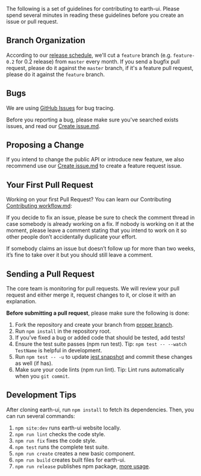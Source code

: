 The following is a set of guidelines for contributing to earth-ui. Please spend several minutes in reading these guidelines before you create an issue or pull request.

## Branch Organization

According to our [release schedule](https://ui.muwenzi.com/changelog), we'll cut a `feature` branch (e.g. `feature-0.2` for 0.2 release) from `master` every month. If you send a bugfix pull request, please do it against the `master` branch, if it's a feature pull request, please do it against the `feature` branch.

## Bugs

We are using [GitHub Issues](https://github.com/G-Explorer/earth-ui/issues) for bug tracing.

Before you reporting a bug, please make sure you've searched exists issues, and read our [Create issue.md](https://github.com/G-Explorer/earth-ui/wiki/Create-issue).

## Proposing a Change

If you intend to change the public API or introduce new feature, we also recommend use our [Create issue.md](https://github.com/G-Explorer/earth-ui/wiki/Create-issue) to create a feature request issue.

## Your First Pull Request

Working on your first Pull Request? You can learn our Contributing [Contributing workflow.md](https://github.com/G-Explorer/earth-ui/wiki/Contributing-workflow):

If you decide to fix an issue, please be sure to check the comment thread in case somebody is already working on a fix. If nobody is working on it at the moment, please leave a comment stating that you intend to work on it so other people don’t accidentally duplicate your effort.

If somebody claims an issue but doesn’t follow up for more than two weeks, it’s fine to take over it but you should still leave a comment.

## Sending a Pull Request

The core team is monitoring for pull requests. We will review your pull request and either merge it, request changes to it, or close it with an explanation.

**Before submitting a pull request**, please make sure the following is done:

1. Fork the repository and create your branch from [proper branch](#branch-organization).
1. Run `npm install` in the repository root.
1. If you’ve fixed a bug or added code that should be tested, add tests!
1. Ensure the test suite passes (npm run test). Tip: `npm test -- --watch TestName` is helpful in development.
1. Run `npm test -- -u` to update [jest snapshot](http://facebook.github.io/jest/docs/en/snapshot-testing.html#snapshot-testing-with-jest) and commit these changes as well (if has).
1. Make sure your code lints (npm run lint). Tip: Lint runs automatically when you `git commit`.

## Development Tips

After cloning earth-ui, run `npm install` to fetch its dependencies. Then, you can run several commands:

1. `npm site:dev` runs earth-ui website locally.
1. `npm run lint` checks the code style.
1. `npm run fix` fixes the code style.
1. `npm test` runs the complete test suite.
1. `npm run create` creates a new basic component.
1. `npm run build` creates built files for earth-ui.
1. `npm run release` publishes npm package, [more usage](https://github.com/conventional-changelog/standard-version).
